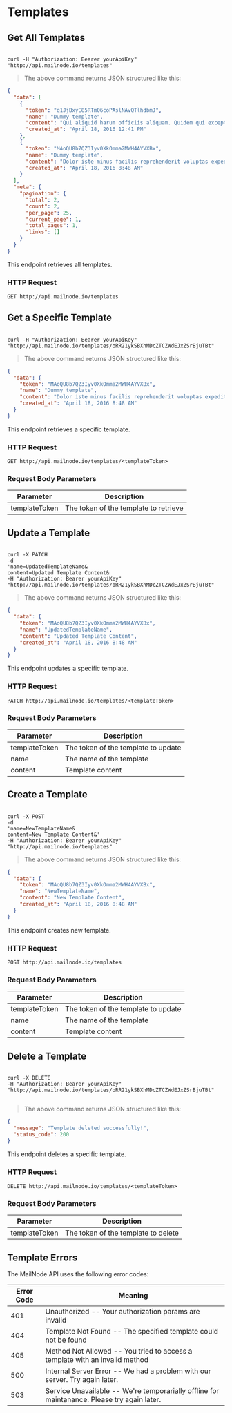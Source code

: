 # Templates

## Get All Templates


```shell

curl -H "Authorization: Bearer yourApiKey" "http://api.mailnode.io/templates"

```

> The above command returns JSON structured like this:

```json
{
  "data": [
    {
      "token": "q1JjBxyE85RTm06coPAslNAvQTlhdbmJ",
      "name": "Dummy template",
      "content": "Qui aliquid harum officiis aliquam. Quidem qui excepturi modi aut. Non ut voluptatum est eos quod.",
      "created_at": "April 18, 2016 12:41 PM"
    },
    {
      "token": "MAoQU8b7QZ3Iyv0XkOmma2MWH4AYVXBx",
      "name": "Dummy template",
      "content": "Dolor iste minus facilis reprehenderit voluptas expedita. Et officia rerum mollitia quasi quam ut. Facilis commodi ut suscipit omnis. Consequuntur labore recusandae odit eos.",
      "created_at": "April 18, 2016 8:48 AM"
    }
  ],
  "meta": {
    "pagination": {
      "total": 2,
      "count": 2,
      "per_page": 25,
      "current_page": 1,
      "total_pages": 1,
      "links": []
    }
  }
}
```

This endpoint retrieves all templates.

### HTTP Request

`GET http://api.mailnode.io/templates`



## Get a Specific Template

```shell

curl -H "Authorization: Bearer yourApiKey" "http://api.mailnode.io/templates/oRR21ykSBXhMDcZTCZWdEJxZSrBjuTBt"

```

> The above command returns JSON structured like this:

```json
{
  "data": {
    "token": "MAoQU8b7QZ3Iyv0XkOmma2MWH4AYVXBx",
    "name": "Dummy template",
    "content": "Dolor iste minus facilis reprehenderit voluptas expedita. Et officia rerum mollitia quasi quam ut. Facilis commodi ut suscipit omnis. Consequuntur labore recusandae odit eos.",
    "created_at": "April 18, 2016 8:48 AM"
  }
}
```

This endpoint retrieves a specific template.

### HTTP Request

`GET http://api.mailnode.io/templates/<templateToken>`

### Request Body Parameters

Parameter | Description
--------- | -----------
templateToken | The token of the template to retrieve


## Update a Template

```shell

curl -X PATCH
-d
'name=UpdatedTemplateName&
content=Updated Template Content&
-H "Authorization: Bearer yourApiKey"
"http://api.mailnode.io/templates/oRR21ykSBXhMDcZTCZWdEJxZSrBjuTBt"

```

> The above command returns JSON structured like this:

```json
{
  "data": {
    "token": "MAoQU8b7QZ3Iyv0XkOmma2MWH4AYVXBx",
    "name": "UpdatedTemplateName",
    "content": "Updated Template Content",
    "created_at": "April 18, 2016 8:48 AM"
  }
}
```

This endpoint updates a specific template.

### HTTP Request

`PATCH http://api.mailnode.io/templates/<templateToken>`

### Request Body Parameters

Parameter | Description
--------- | -----------
templateToken | The token of the template to update
name | The name of the template
content | Template content


## Create a Template

```shell

curl -X POST
-d
'name=NewTemplateName&
content=New Template Content&'
-H "Authorization: Bearer yourApiKey"
"http://api.mailnode.io/templates"

```

> The above command returns JSON structured like this:

```json
{
  "data": {
    "token": "MAoQU8b7QZ3Iyv0XkOmma2MWH4AYVXBx",
    "name": "NewTemplateName",
    "content": "New Template Content",
    "created_at": "April 18, 2016 8:48 AM"
  }
}
```

This endpoint creates new template.

### HTTP Request

`POST http://api.mailnode.io/templates`

### Request Body Parameters

Parameter | Description
--------- | -----------
templateToken | The token of the template to update
name | The name of the template
content | Template content


## Delete a Template

```shell

curl -X DELETE
-H "Authorization: Bearer yourApiKey"
"http://api.mailnode.io/templates/oRR21ykSBXhMDcZTCZWdEJxZSrBjuTBt"


```

> The above command returns JSON structured like this:

```json
{
  "message": "Template deleted successfully!",
  "status_code": 200
}
```

This endpoint deletes a specific template.

### HTTP Request

`DELETE http://api.mailnode.io/templates/<templateToken>`

### Request Body Parameters

Parameter | Description
--------- | -----------
templateToken | The token of the template to delete


## Template Errors

The MailNode API uses the following error codes:


Error Code | Meaning
---------- | -------
401 | Unauthorized -- Your authorization params are invalid
404 | Template Not Found -- The specified template could not be found
405 | Method Not Allowed -- You tried to access a template with an invalid method
500 | Internal Server Error -- We had a problem with our server. Try again later.
503 | Service Unavailable -- We're temporarially offline for maintanance. Please try again later.
